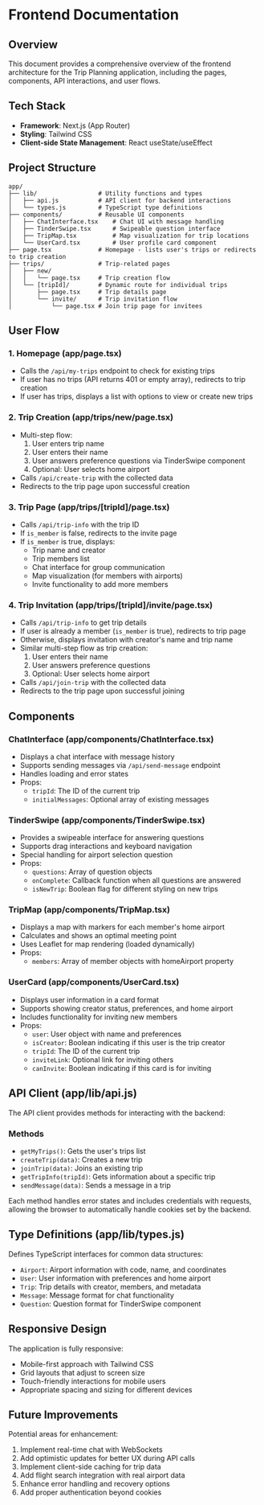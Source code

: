 # Frontend Documentation

## Overview
This document provides a comprehensive overview of the frontend architecture for the Trip Planning application, including the pages, components, API interactions, and user flows.

## Tech Stack
- **Framework**: Next.js (App Router)
- **Styling**: Tailwind CSS
- **Client-side State Management**: React useState/useEffect

## Project Structure

```
app/
├── lib/                 # Utility functions and types
│   ├── api.js           # API client for backend interactions
│   └── types.js         # TypeScript type definitions
├── components/          # Reusable UI components
│   ├── ChatInterface.tsx    # Chat UI with message handling
│   ├── TinderSwipe.tsx      # Swipeable question interface
│   ├── TripMap.tsx          # Map visualization for trip locations
│   └── UserCard.tsx         # User profile card component
├── page.tsx             # Homepage - lists user's trips or redirects to trip creation
├── trips/               # Trip-related pages
│   ├── new/
│   │   └── page.tsx     # Trip creation flow
│   └── [tripId]/        # Dynamic route for individual trips
│       ├── page.tsx     # Trip details page
│       └── invite/      # Trip invitation flow
│           └── page.tsx # Join trip page for invitees
```

## User Flow

### 1. Homepage (app/page.tsx)
- Calls the `/api/my-trips` endpoint to check for existing trips
- If user has no trips (API returns 401 or empty array), redirects to trip creation
- If user has trips, displays a list with options to view or create new trips

### 2. Trip Creation (app/trips/new/page.tsx)
- Multi-step flow:
  1. User enters trip name
  2. User enters their name
  3. User answers preference questions via TinderSwipe component
  4. Optional: User selects home airport
- Calls `/api/create-trip` with the collected data
- Redirects to the trip page upon successful creation

### 3. Trip Page (app/trips/[tripId]/page.tsx)
- Calls `/api/trip-info` with the trip ID
- If `is_member` is false, redirects to the invite page
- If `is_member` is true, displays:
  - Trip name and creator
  - Trip members list
  - Chat interface for group communication
  - Map visualization (for members with airports)
  - Invite functionality to add more members

### 4. Trip Invitation (app/trips/[tripId]/invite/page.tsx)
- Calls `/api/trip-info` to get trip details
- If user is already a member (`is_member` is true), redirects to trip page
- Otherwise, displays invitation with creator's name and trip name
- Similar multi-step flow as trip creation:
  1. User enters their name
  2. User answers preference questions
  3. Optional: User selects home airport
- Calls `/api/join-trip` with the collected data
- Redirects to the trip page upon successful joining

## Components

### ChatInterface (app/components/ChatInterface.tsx)
- Displays a chat interface with message history
- Supports sending messages via `/api/send-message` endpoint
- Handles loading and error states
- Props:
  - `tripId`: The ID of the current trip
  - `initialMessages`: Optional array of existing messages

### TinderSwipe (app/components/TinderSwipe.tsx)
- Provides a swipeable interface for answering questions
- Supports drag interactions and keyboard navigation
- Special handling for airport selection question
- Props:
  - `questions`: Array of question objects
  - `onComplete`: Callback function when all questions are answered
  - `isNewTrip`: Boolean flag for different styling on new trips

### TripMap (app/components/TripMap.tsx)
- Displays a map with markers for each member's home airport
- Calculates and shows an optimal meeting point
- Uses Leaflet for map rendering (loaded dynamically)
- Props:
  - `members`: Array of member objects with homeAirport property

### UserCard (app/components/UserCard.tsx)
- Displays user information in a card format
- Supports showing creator status, preferences, and home airport
- Includes functionality for inviting new members
- Props:
  - `user`: User object with name and preferences
  - `isCreator`: Boolean indicating if this user is the trip creator
  - `tripId`: The ID of the current trip
  - `inviteLink`: Optional link for inviting others
  - `canInvite`: Boolean indicating if this card is for inviting

## API Client (app/lib/api.js)

The API client provides methods for interacting with the backend:

### Methods
- `getMyTrips()`: Gets the user's trips list
- `createTrip(data)`: Creates a new trip
- `joinTrip(data)`: Joins an existing trip
- `getTripInfo(tripId)`: Gets information about a specific trip
- `sendMessage(data)`: Sends a message in a trip

Each method handles error states and includes credentials with requests, allowing the browser to automatically handle cookies set by the backend.

## Type Definitions (app/lib/types.js)

Defines TypeScript interfaces for common data structures:

- `Airport`: Airport information with code, name, and coordinates
- `User`: User information with preferences and home airport
- `Trip`: Trip details with creator, members, and metadata
- `Message`: Message format for chat functionality
- `Question`: Question format for TinderSwipe component

## Responsive Design

The application is fully responsive:
- Mobile-first approach with Tailwind CSS
- Grid layouts that adjust to screen size
- Touch-friendly interactions for mobile users
- Appropriate spacing and sizing for different devices

## Future Improvements

Potential areas for enhancement:
1. Implement real-time chat with WebSockets
2. Add optimistic updates for better UX during API calls
3. Implement client-side caching for trip data
4. Add flight search integration with real airport data
5. Enhance error handling and recovery options
6. Add proper authentication beyond cookies